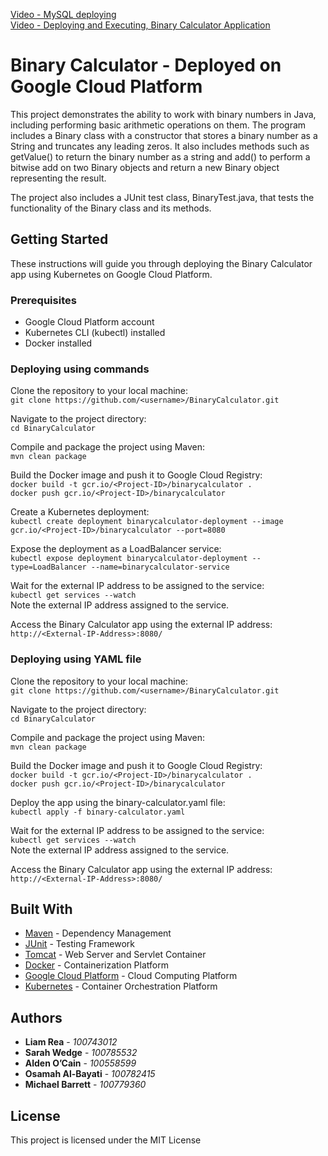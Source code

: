 [Video - MySQL deploying](https://www.youtube.com/watch?v=1es1_PCO2MM) <br>
[Video - Deploying and Executing, Binary Calculator Application](https://www.youtube.com/watch?v=_KX-k6Rqjuo)

# Binary Calculator - Deployed on Google Cloud Platform

This project demonstrates the ability to work with binary numbers in Java, including performing basic arithmetic operations on them. The program includes a Binary class with a constructor that stores a binary number as a String and truncates any leading zeros. It also includes methods such as getValue() to return the binary number as a string and add() to perform a bitwise add on two Binary objects and return a new Binary object representing the result.

The project also includes a JUnit test class, BinaryTest.java, that tests the functionality of the Binary class and its methods.

## Getting Started

These instructions will guide you through deploying the Binary Calculator app using Kubernetes on Google Cloud Platform.

### Prerequisites

- Google Cloud Platform account
- Kubernetes CLI (kubectl) installed
- Docker installed

### Deploying using commands

Clone the repository to your local machine:<br>
`git clone https://github.com/<username>/BinaryCalculator.git`

Navigate to the project directory:<br>
`cd BinaryCalculator`

Compile and package the project using Maven:<br>
`mvn clean package`

Build the Docker image and push it to Google Cloud Registry:<br>
`docker build -t gcr.io/<Project-ID>/binarycalculator .` <br>
`docker push gcr.io/<Project-ID>/binarycalculator`

Create a Kubernetes deployment:<br>
`kubectl create deployment binarycalculator-deployment --image gcr.io/<Project-ID>/binarycalculator --port=8080`

Expose the deployment as a LoadBalancer service:<br>
`kubectl expose deployment binarycalculator-deployment --type=LoadBalancer --name=binarycalculator-service`

Wait for the external IP address to be assigned to the service:<br>
`kubectl get services --watch` <br>
Note the external IP address assigned to the service.

Access the Binary Calculator app using the external IP address:<br>
`http://<External-IP-Address>:8080/`

### Deploying using YAML file

Clone the repository to your local machine:<br>
`git clone https://github.com/<username>/BinaryCalculator.git`

Navigate to the project directory:<br>
`cd BinaryCalculator`

Compile and package the project using Maven:<br>
`mvn clean package`

Build the Docker image and push it to Google Cloud Registry:<br>
`docker build -t gcr.io/<Project-ID>/binarycalculator .` <br>
`docker push gcr.io/<Project-ID>/binarycalculator`

Deploy the app using the binary-calculator.yaml file:<br>
`kubectl apply -f binary-calculator.yaml`

Wait for the external IP address to be assigned to the service:<br>
`kubectl get services --watch` <br>
Note the external IP address assigned to the service.

Access the Binary Calculator app using the external IP address:<br>
`http://<External-IP-Address>:8080/`


## Built With

- [Maven](https://maven.apache.org/) - Dependency Management
- [JUnit](https://junit.org/) - Testing Framework
- [Tomcat](https://tomcat.apache.org/) - Web Server and Servlet Container
- [Docker](https://www.docker.com/) - Containerization Platform
- [Google Cloud Platform](https://cloud.google.com/) - Cloud Computing Platform
- [Kubernetes](https://kubernetes.io/) - Container Orchestration Platform

## Authors

- **Liam Rea** - *100743012*
- **Sarah Wedge** - *100785532*
- **Alden O’Cain** - *100558599*
- **Osamah Al-Bayati** - *100782415*
- **Michael Barrett** - *100779360*

## License

This project is licensed under the MIT License

